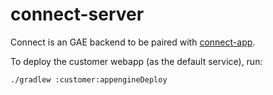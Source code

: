# connect-server

Connect is an GAE backend to be paired with [connect-app](https://github.com/yanivian/connect-app).

To deploy the customer webapp (as the default service), run:
```
./gradlew :customer:appengineDeploy
```